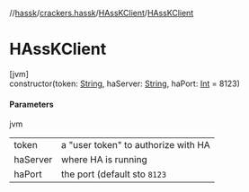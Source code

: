 //[hassk](../../../index.md)/[crackers.hassk](../index.md)/[HAssKClient](index.md)/[HAssKClient](-h-ass-k-client.md)

# HAssKClient

[jvm]\
constructor(token: [String](https://kotlinlang.org/api/latest/jvm/stdlib/kotlin/-string/index.html), haServer: [String](https://kotlinlang.org/api/latest/jvm/stdlib/kotlin/-string/index.html), haPort: [Int](https://kotlinlang.org/api/latest/jvm/stdlib/kotlin/-int/index.html) = 8123)

#### Parameters

jvm

| | |
|---|---|
| token | a &quot;user token&quot; to authorize with HA |
| haServer | where HA is running |
| haPort | the port (default sto `8123` |
